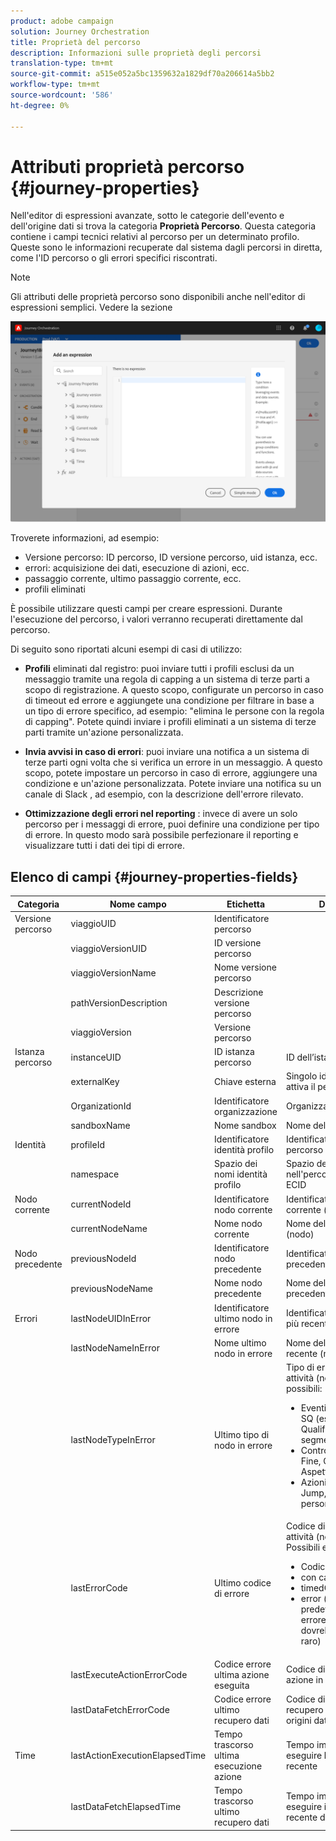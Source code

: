 ```yaml
---
product: adobe campaign
solution: Journey Orchestration
title: Proprietà del percorso
description: Informazioni sulle proprietà degli percorsi
translation-type: tm+mt
source-git-commit: a515e052a5bc1359632a1829df70a206614a5bb2
workflow-type: tm+mt
source-wordcount: '586'
ht-degree: 0%

---
```



# Attributi proprietà percorso {#journey-properties}

Nell&#39;editor di espressioni avanzate, sotto le categorie dell&#39;evento e dell&#39;origine dati si trova la categoria **Proprietà Percorso**. Questa categoria contiene i campi tecnici relativi al percorso per un determinato profilo. Queste sono le informazioni recuperate dal sistema dagli percorsi in diretta, come l&#39;ID percorso o gli errori specifici riscontrati.

>[!NOTE]
>
>Gli attributi delle proprietà percorso sono disponibili anche nell&#39;editor di espressioni semplici. Vedere la sezione [](../building-journeys/condition-activity.md#about_condition)

![](../assets/journey-properties.png)

Troverete informazioni, ad esempio:

* Versione percorso: ID percorso, ID versione percorso, uid istanza, ecc.
* errori: acquisizione dei dati, esecuzione di azioni, ecc.
* passaggio corrente, ultimo passaggio corrente, ecc.
* profili eliminati

È possibile utilizzare questi campi per creare espressioni. Durante l&#39;esecuzione del percorso, i valori verranno recuperati direttamente dal percorso.

Di seguito sono riportati alcuni esempi di casi di utilizzo:

* **Profili** eliminati dal registro: puoi inviare tutti i profili esclusi da un messaggio tramite una regola di capping a un sistema di terze parti a scopo di registrazione. A questo scopo, configurate un percorso in caso di timeout ed errore e aggiungete una condizione per filtrare in base a un tipo di errore specifico, ad esempio: &quot;elimina le persone con la regola di capping&quot;. Potete quindi inviare i profili eliminati a un sistema di terze parti tramite un&#39;azione personalizzata.

* **Invia avvisi in caso di errori**: puoi inviare una notifica a un sistema di terze parti ogni volta che si verifica un errore in un messaggio. A questo scopo, potete impostare un percorso in caso di errore, aggiungere una condizione e un&#39;azione personalizzata. Potete inviare una notifica su un canale di Slack , ad esempio, con la descrizione dell&#39;errore rilevato.

* **Ottimizzazione degli errori nel reporting** : invece di avere un solo percorso per i messaggi di errore, puoi definire una condizione per tipo di errore. In questo modo sarà possibile perfezionare il reporting e visualizzare tutti i dati dei tipi di errore.

## Elenco di campi {#journey-properties-fields}

| Categoria | Nome campo | Etichetta | Descrizione |
|---|---|---|------------|
| Versione percorso | viaggioUID | Identificatore percorso |  |
|  | viaggioVersionUID | ID versione percorso |  |
|  | viaggioVersionName | Nome versione percorso |  |
|  | pathVersionDescription | Descrizione versione percorso |  |
|  | viaggioVersion | Versione percorso |  |
| Istanza percorso | instanceUID | ID istanza percorso | ID dell’istanza |
|  | externalKey | Chiave esterna | Singolo identificatore che attiva il percorso |
|  | OrganizationId | Identificatore organizzazione | Organizzazione del marchio |
|  | sandboxName | Nome sandbox | Nome della sandbox |
| Identità | profileId | Identificatore identità profilo | Identificatore del profilo nel percorso |
|  | namespace | Spazio dei nomi identità profilo | Spazio dei nomi del profilo nell&#39;percorso (esempio: ECID |
| Nodo corrente | currentNodeId | Identificatore nodo corrente | Identificatore dell&#39;attività corrente (nodo) |
|  | currentNodeName | Nome nodo corrente | Nome dell&#39;attività corrente (nodo) |
| Nodo precedente | previousNodeId | Identificatore nodo precedente | Identificatore dell&#39;attività precedente (nodo) |
|  | previousNodeName | Nome nodo precedente | Nome dell&#39;attività precedente (nodo) |
| Errori | lastNodeUIDInError | Identificatore ultimo nodo in errore | Identificatore dell&#39;attività più recente (nodo) in errore |
|  | lastNodeNameInError | Nome ultimo nodo in errore | Nome dell&#39;attività più recente (nodo) in errore |
|  | lastNodeTypeInError | Ultimo tipo di nodo in errore | Tipo di errore dell&#39;ultima attività (nodo) in errore. Tipi possibili:<ul><li>Eventi: Eventi, Reazioni, SQ (esempio: Qualificazione segmento)</li><li>Controllo del flusso: Fine, Condizione, Aspetta</li><li>Azioni: Azioni ACS, Jump, Azione personalizzata</li></ul> |
|  | lastErrorCode | Ultimo codice di errore | Codice di errore dell&#39;ultima attività (nodo) in errore. Possibili errori: <ul><li>Codici di errore HTTP</li><li>con cappuccio</li><li>timedOut</li><li>error (esempio: predefinito in caso di errore imprevisto. Non dovrebbe/estremamente raro)</li></ul> |
|  | lastExecuteActionErrorCode | Codice errore ultima azione eseguita | Codice di errore dell&#39;ultima azione in errore |
|  | lastDataFetchErrorCode | Codice errore ultimo recupero dati | Codice di errore del recupero dati più recente da origini dati |
| Time | lastActionExecutionElapsedTime | Tempo trascorso ultima esecuzione azione | Tempo impiegato per eseguire l&#39;azione più recente |
|  | lastDataFetchElapsedTime | Tempo trascorso ultimo recupero dati | Tempo impiegato per eseguire il recupero dati più recente da origini dati |

